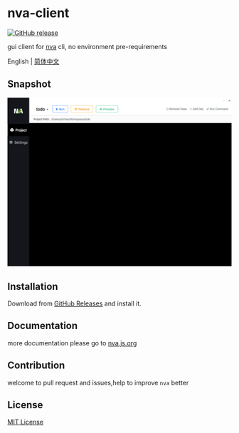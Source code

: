 nva-client
===
[![GitHub release](https://img.shields.io/github/release/ali322/nva-client.svg)](https://github.com/ali322/nva-client/releases)

gui client for [nva](https://github.com/ali322/nva) cli, no environment pre-requirements

English | [简体中文](./README_CN.md)

## Snapshot
![snapshot](./snapshot/snapshot_en.png)

## Installation
Download from [GitHub Releases](https://github.com/ali322/nva-client/releases) and install it.

## Documentation

more documentation please go to [nva.js.org](http://nva.js.org)

## Contribution

welcome to pull request and issues,help to improve `nva` better 

## License

[MIT License](http://en.wikipedia.org/wiki/MIT_License)
